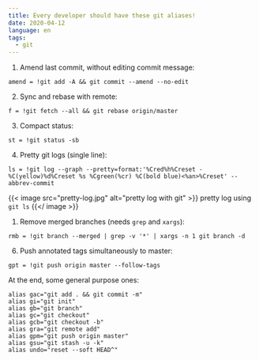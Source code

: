 ```yaml
---
title: Every developer should have these git aliases!
date: 2020-04-12
language: en
tags:
  - git
---
```


1. Amend last commit, without editing commit message:
```shell
amend = !git add -A && git commit --amend --no-edit
```

2. Sync and rebase with remote:
```shell
f = !git fetch --all && git rebase origin/master
```

3. Compact status:
```shell
st = !git status -sb
```

4. Pretty git logs (single line):
```shell
ls = !git log --graph --pretty=format:'%Cred%h%Creset -%C(yellow)%d%Creset %s %Cgreen(%cr) %C(bold blue)<%an>%Creset' --abbrev-commit
```

{{< image src="pretty-log.jpg" alt="pretty log with git" >}}
pretty log using `git ls`
{{</ image >}}

1. Remove merged branches (needs `grep` and `xargs`):
```shell
rmb = !git branch --merged | grep -v '*' | xargs -n 1 git branch -d
```
6. Push annotated tags simultaneously to master:
```shell
gpt = !git push origin master --follow-tags
```

At the end, some general purpose ones:
```shell
alias gac="git add . && git commit -m"
alias gi="git init"
alias gb="git branch"
alias gc="git checkout"
alias gcb="git checkout -b"
alias gra="git remote add"
alias gpm="git push origin master"
alias gsu="git stash -u -k"
alias undo="reset --soft HEAD^"
```
